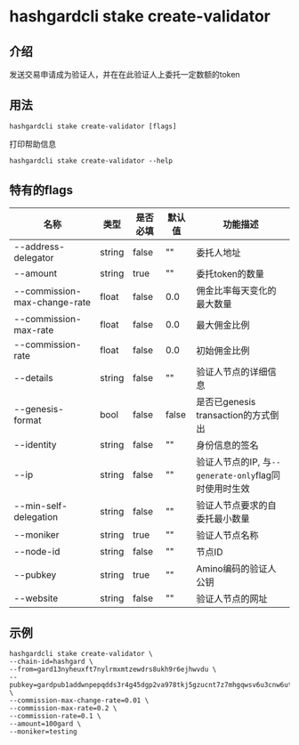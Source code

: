 # hashgardcli stake create-validator

## 介绍

发送交易申请成为验证人，并在在此验证人上委托一定数额的token

## 用法

```
hashgardcli stake create-validator [flags]
```

打印帮助信息
```
hashgardcli stake create-validator --help
```

## 特有的flags

| 名称                         | 类型   | 是否必填 | 默认值   | 功能描述         |
| ---------------------------- | -----  | -------- | -------- | ------------------------------------ |
| --address-delegator          | string | false    | ""       | 委托人地址 |
| --amount                     | string | true     | ""       | 委托token的数量 |
| --commission-max-change-rate | float  | false    | 0.0      | 佣金比率每天变化的最大数量 |
| --commission-max-rate        | float  | false    | 0.0      | 最大佣金比例 |
| --commission-rate            | float  | false    | 0.0      | 初始佣金比例 |
| --details                    | string | false    | ""       | 验证人节点的详细信息 |
| --genesis-format             | bool   | false    | false    | 是否已genesis transaction的方式倒出 |
| --identity                   | string | false    | ""       | 身份信息的签名 |
| --ip                         | string | false    | ""       | 验证人节点的IP, 与`--generate-only`flag同时使用时生效 |
| --min-self-delegation        | string | false    | ""       | 验证人节点要求的自委托最小数量 |
| --moniker                    | string | true     | ""       | 验证人节点名称 |
| --node-id                    | string | false    | ""       | 节点ID |
| --pubkey                     | string | true     | ""       | Amino编码的验证人公钥 |
| --website                    | string | false    | ""       | 验证人节点的网址 |

## 示例

```shell
hashgardcli stake create-validator \
--chain-id=hashgard \
--from=gard13nyheuxft7nylrmxmtzewdrs8ukh9r6ejhwvdu \
--pubkey=gardpub1addwnpepqdds3r4g45dgp2va978tkj5gzucnt7z7mhgqwsv6u3cnw6utwe3y2m7vdxe \
--commission-max-change-rate=0.01 \
--commission-max-rate=0.2 \
--commission-rate=0.1 \
--amount=100gard \
--moniker=testing
```


